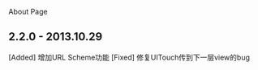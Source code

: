 About Page

2.2.0 - 2013.10.29
-----------------------------
[Added] 增加URL Scheme功能
[Fixed] 修复UITouch传到下一层view的bug